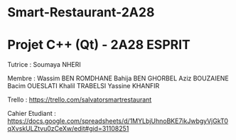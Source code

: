 # Smart-Restaurant-2A28
# Projet C++ (Qt) - 2A28 ESPRIT
  
  Tutrice :
  Soumaya NHERI
  
  Membre : 
    Wassim BEN ROMDHANE
    Bahija BEN GHORBEL
    Aziz BOUZAIENE
    Bacim OUESLATI
    Khalil TRABELSI
    Yassine KHANFIR
  
  Trello :
    https://trello.com/salvatorsmartrestaurant
  
  Cahier Etudiant :
    https://docs.google.com/spreadsheets/d/1MYLbjUhnoBKE7ikJwbgyVjGkT0qXvskULZtvu0zCeXw/edit#gid=31108251
